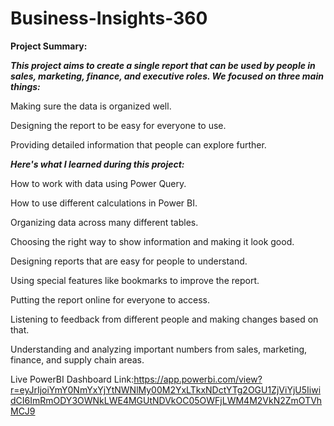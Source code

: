 # Business-Insights-360
****Project Summary:****

***This project aims to create a single report that can be used by people in sales, marketing, finance, and executive roles. We focused on three main things:***

Making sure the data is organized well.

Designing the report to be easy for everyone to use.

Providing detailed information that people can explore further.


***Here's what I learned during this project:***

How to work with data using Power Query.

How to use different calculations in Power BI.

Organizing data across many different tables.

Choosing the right way to show information and making it look good.

Designing reports that are easy for people to understand.

Using special features like bookmarks to improve the report.

Putting the report online for everyone to access.

Listening to feedback from different people and making changes based on that.

Understanding and analyzing important numbers from sales, marketing, finance, and supply chain areas.



Live PowerBI Dashboard Link:https://app.powerbi.com/view?r=eyJrIjoiYmY0NmYxYjYtNWNlMy00M2YxLTkxNDctYTg2OGU1ZjViYjU5IiwidCI6ImRmODY3OWNkLWE4MGUtNDVkOC05OWFjLWM4M2VkN2ZmOTVhMCJ9
